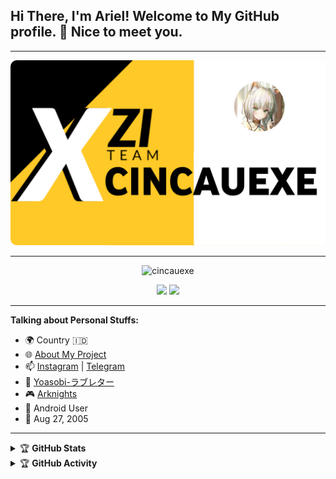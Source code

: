 <!-- Your title -->
## Hi There, I'm Ariel! Welcome to My GitHub profile. 👋 Nice to meet you.

---

<p align="center">
  <img src="https://github.com/CincauEXE/CincauEXE/raw/main/banner.png"
style="border-radius: 10px;"><br>
</p>

---

<p align="center"> <img src="https://komarev.com/ghpvc/?username=cincauexe&label=Profile%20views&color=0e75b6&style=flat" alt="cincauexe" /> </p>
<p align="center">
<a href="https://github.com/CincauEXE"> <img src="https://img.shields.io/badge/-Github-000?style=flat&logo=Github&logoColor=white" /></a>
<a href="https://arielgemmezz.27@gmail.com"> <img src="https://img.shields.io/badge/-Gmail-c14438?style=flat&logo=Gmail&logoColor=white" /></a>

---
<!-- Talking about you -->
**Talking about Personal Stuffs:**

- 🌍 Country 🇮🇩
- 🌐 [About My Project](https://t.me/FractureArchive)
- 📫 [Instagram](https://www.instagram.com/shinkafuu/) | [Telegram](https://t.me/Shinmura27)
- 🎼 [Yoasobi-ラブレター](https://music.youtube.com/watch?v=Wxy0fBsfh_0&list=RDAMVMWxy0fBsfh_0)
- 🎮 [Arknights](https://www.arknights.global/)
- 📱 Android User
- 🎉 Aug 27, 2005
	
---

<details>
    <summary>&#127942 <b>GitHub Stats</b></summary><br/>
<div align="center">
  <img src="https://github-readme-stats.vercel.app/api?username=cincauexe&show_icons=true&theme=aura" alt="Ariel Github Stats">

</details>

<details>
    <summary>&#127942 <b>GitHub Activity</b></summary><br/>

![Metrics](https://metrics.lecoq.io/cincauexe?template=classic&repositories.forks=true&languages=1&languages.colors=github&languages.threshold=0%25&config.timezone=Asia%2FJakarta)

---
